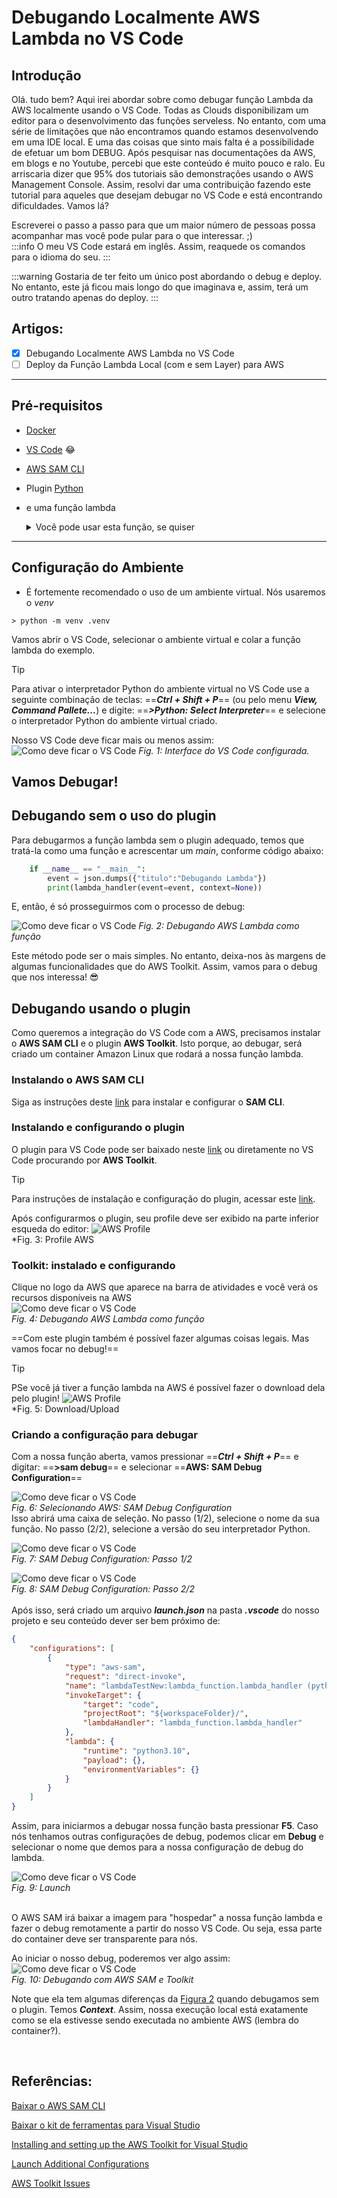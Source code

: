 # Debugando Localmente AWS Lambda no VS Code

## Introdução

Olá. tudo bem?
Aqui irei abordar sobre como debugar função Lambda da AWS localmente usando o VS Code. Todas as Clouds disponibilizam um editor para o desenvolvimento das funções serveless. No entanto, com uma série de limitações que não encontramos quando estamos desenvolvendo em uma IDE local. E uma das coisas que sinto mais falta é a possibilidade de efetuar um bom DEBUG.
Após pesquisar nas documentações da AWS, em blogs e no Youtube, percebi que este conteúdo é muito pouco e ralo. Eu arriscaria dizer que 95% dos tutoriais são demonstrações usando o AWS Management Console. Assim, resolvi dar uma contribuição fazendo este tutorial para aqueles que desejam debugar no VS Code e está encontrando dificuldades. Vamos lá?

Escreverei o passo a passo para que um maior número de pessoas possa acompanhar mas você pode pular para o que interessar. ;)
<br>
:::info
O meu VS Code estará em inglês. Assim, reaquede os comandos para o idioma do seu.
:::

:::warning
Gostaria de ter feito um único post abordando o debug e deploy. No entanto, este já ficou mais longo do que imaginava e, assim, terá um outro tratando apenas do deploy.
:::

## Artigos:
- [x] Debugando Localmente AWS Lambda no VS Code
- [ ] Deploy da Função Lambda Local (com e sem Layer) para AWS

***

## Pré-requisitos

- [Docker](https://www.docker.com)
- [VS Code](https://code.visualstudio.com/download) :joy:
- [AWS SAM CLI](https://docs.aws.amazon.com/serverless-application-model/latest/developerguide/install-sam-cli.html)
- Plugin [Python](https://marketplace.visualstudio.com/items?itemName=ms-python.python)
- e uma função lambda

    <details>
    <summary>Você pode usar esta função, se quiser</summary>

    ```python
    import json


    def lambda_handler(event, context):
        result = {"result": "Lambda executada!" }

        return {
            "statusCode": 200,
            "body": json.dumps(result)
        }
    ```
    </details>

***

## Configuração do Ambiente

- É fortemente recomendado o uso de um ambiente virtual. Nós usaremos o _venv_
```
> python -m venv .venv
```

Vamos abrir o VS Code, selecionar o ambiente virtual e colar a função lambda do exemplo.


> [!TIP]
> Para ativar o interpretador Python do ambiente virtual no VS Code use a seguinte combinação de teclas: ==**_Ctrl + Shift + P_**== (ou pelo menu **_View, Command Pallete..._**) e digite: ==**_>Python: Select Interpreter_**== e selecione o interpretador Python do ambiente virtual criado.

Nosso VS Code deve ficar mais ou menos assim:
![Como deve ficar o VS Code](/assets/img/2024-07-14/fig01_interface_vscode_configurada.png)
*Fig. 1: Interface do VS Code configurada.*


## Vamos Debugar!

## Debugando sem o uso do plugin

Para debugarmos a função lambda sem o plugin adequado, temos que tratá-la como uma função e acrescentar um _main_, conforme código abaixo:

```python
    if __name__ == "__main__":
        event = json.dumps({"titulo":"Debugando Lambda"})
        print(lambda_handler(event=event, context=None))
```

E, então, é só prosseguirmos com o processo de debug:

![Como deve ficar o VS Code](/assets/img/2024-07-14/fig02_1o_exemplo_debug.png)
*Fig. 2: Debugando AWS Lambda como função*

Este método pode ser o mais simples. No entanto, deixa-nos às margens de algumas funcionalidades que do AWS Toolkit. Assim, vamos para o debug que nos interessa! :sunglasses:

## Debugando usando o plugin

Como queremos a integração do VS Code com a AWS, precisamos instalar o **AWS SAM CLI** e o plugin **AWS Toolkit**. Isto porque, ao debugar, será criado um container Amazon Linux que rodará a nossa função lambda.

### Instalando o AWS SAM CLI

Siga as instruções deste [link](https://docs.aws.amazon.com/serverless-application-model/latest/developerguide/install-sam-cli.html) para instalar e configurar o **SAM CLI**.


### Instalando e configurando o plugin

O plugin para VS Code pode ser baixado neste [link](https://marketplace.visualstudio.com/items?itemName=AmazonWebServices.aws-toolkit-vscode) ou diretamente no VS Code procurando por **AWS Toolkit**.

> [!TIP]
> Para instruções de instalação e configuração do plugin, acessar este [link](https://docs.aws.amazon.com/toolkit-for-visual-studio/latest/user-guide/setup.html).

Após configurarmos o plugin, seu profile deve ser exibido na parte inferior esqueda do editor:
![AWS Profile](/assets/img/2024-07-14/fig03_awstoolkit_profile.png
)
<br>
*Fig. 3: Profile AWS

### Toolkit: instalado e configurando

Clique no logo da AWS que aparece na barra de atividades e você verá os recursos disponíveis na  AWS
<br>
![Como deve ficar o VS Code](/assets/img/2024-07-14/fig04_apresentacao_awstoolkit.png)
<br>
*Fig. 4: Debugando AWS Lambda como função*

==Com este plugin também é possível fazer algumas coisas legais. Mas vamos focar no debug!==

> [!TIP]
> PSe você já tiver a função lambda na AWS é possível fazer o download dela pelo plugin!
> ![AWS Profile](/assets/img/2024-07-14/fig05_menu_awstoolkit.png)
> <br>
> *Fig. 5: Download/Upload

### Criando a configuração para debugar

Com a nossa função aberta, vamos pressionar ==**_Ctrl + Shift + P_**== e digitar: ==**>sam debug**== e selecionar ==**AWS: SAM Debug Configuration**==

![Como deve ficar o VS Code](/assets/img/2024-07-14/fig06_menu_samdebug.png)
<br>
*Fig. 6: Selecionando AWS: SAM Debug Configuration*
<br>
Isso abrirá uma caixa de seleção. No passo (1/2), selecione o nome da sua função.
No passo (2/2), selecione a versão do seu interpretador Python.

![Como deve ficar o VS Code](/assets/img/2024-07-14/fig07_menu_sandebug_passo1.png)
<br>
*Fig. 7: SAM Debug Configuration: Passo 1/2*
<br>

![Como deve ficar o VS Code](/assets/img/2024-07-14/fig08_menu_sandebug_passo2.png)
<br>
*Fig. 8: SAM Debug Configuration: Passo 2/2*
<br><br>
Após isso, será criado um arquivo **_launch.json_** na pasta **_.vscode_** do nosso projeto e seu conteúdo dever ser bem próximo de:

```json
{
    "configurations": [
        {
            "type": "aws-sam",
            "request": "direct-invoke",
            "name": "lambdaTestNew:lambda_function.lambda_handler (python3.10)",
            "invokeTarget": {
                "target": "code",
                "projectRoot": "${workspaceFolder}/",
                "lambdaHandler": "lambda_function.lambda_handler"
            },
            "lambda": {
                "runtime": "python3.10",
                "payload": {},
                "environmentVariables": {}
            }
        }
    ]
}
```

Assim, para iniciarmos a debugar nossa função basta pressionar **F5**. Caso nós tenhamos outras configurações de debug, podemos clicar em **Debug** e selecionar o nome que demos para a nossa configuração de debug do lambda.

![Como deve ficar o VS Code](/assets/img/2024-07-14/fig09_conf_debug.png)
<br>
*Fig. 9: Launch*

<br>
O AWS SAM irá baixar a imagem para "hospedar" a nossa função lambda e fazer o debug remotamente a partir do nosso VS Code. Ou seja, essa parte do container deve ser transparente para nós.

Ao iniciar o nosso debug, poderemos ver algo assim:
![Como deve ficar o VS Code](/assets/img/2024-07-14/fig10_awssam_dubugging.png)
<br>
*Fig. 10: Debugando com AWS SAM e Toolkit*

Note que ela tem algumas diferenças da [Figura 2](#debugando-sem-o-uso-do-plugin) quando debugamos sem o plugin. Temos **_Context_**. Assim, nossa execução local está exatamente como se ela estivesse sendo executada no ambiente AWS (lembra do container?).


<br>

## Referências:

[Baixar o AWS SAM CLI](https://docs.aws.amazon.com/serverless-application-model/latest/developerguide/install-sam-cli.html)

[Baixar o kit de ferramentas para Visual Studio](https://docs.aws.amazon.com/pt_br/toolkit-for-visual-studio/latest/user-guide/downloads.html)

[Installing and setting up the AWS Toolkit for Visual Studio](https://docs.aws.amazon.com/toolkit-for-visual-studio/latest/user-guide/setup.html)

[Launch Additional Configurations](https://code.visualstudio.com/docs/python/debugging#_additional-configurations)

[AWS Toolkit Issues](https://github.com/aws/aws-toolkit-visual-studio/issues)